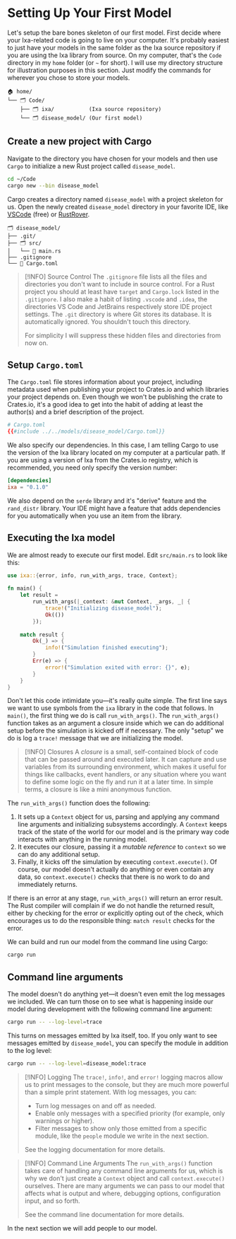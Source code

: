 # Setting Up Your First Model

Let's setup the bare bones skeleton of our first model. First decide where your Ixa-related code is going to live on your computer. It's probably easiest to just have your models in the same folder as the Ixa source repository if you are using the Ixa library from source. On my computer, that's the `Code` directory in my `home` folder (or `~` for short). I will use my directory structure for illustration purposes in this section. Just modify the commands for wherever you chose to store your models.

```
🏠 home/
└── 🗂️ Code/
    ├── 🗂️ ixa/           (Ixa source repository)
    └── 🗂️ disease_model/ (Our first model)
```

## Create a new project with Cargo
Navigate to the directory you have chosen for your models and then use `Cargo` to initialize a new Rust project called `disease_model`.

```bash
cd ~/Code
cargo new --bin disease_model
```

Cargo creates a directory named `disease_model` with a project skeleton for us. Open the newly created `disease_model` directory in your favorite IDE, like [VSCode](https://code.visualstudio.com/) (free) or [RustRover](https://www.jetbrains.com/rust/).

```
🗂️ disease_model/
├── .git/
├── 🗂️ src/
│   └── 📄 main.rs
├── .gitignore
└── 📄 Cargo.toml
```

> [!INFO] Source Control
> The `.gitignore` file lists all the files and directories you don't want to include in source control. For a Rust project you should at least have `target` and `Cargo.lock` listed in the `.gitignore`. I also make a habit of listing `.vscode` and `.idea`, the directories VS Code and JetBrains respectively store IDE project settings. The `.git` directory is where Git stores its database. It is automatically ignored. You shouldn't touch this directory.
>
> For simplicity I will suppress these hidden files and directories from now on.

## Setup `Cargo.toml`
The `Cargo.toml` file stores information about your project, including metadata used when publishing your project to Crates.io and which libraries your project depends on. Even though we won't be publishing the crate to Crates.io, it's a good idea to get into the habit of adding at least the author(s) and a brief description of the project.
```toml
# Cargo.toml
{{#include ../../models/disease_model/Cargo.toml}}
```
We also specify our dependencies. In this case, I am telling Cargo to use the version of the Ixa library located on my computer at a particular path. If you are using a version of Ixa from the Crates.io registry, which is recommended, you need only specify the version number:
```toml
[dependencies]
ixa = "0.1.0"
```
We also depend on the `serde` library and it's "derive" feature and the `rand_distr` library. Your IDE might have a feature that adds dependencies for you automatically when you use an item from the library.
## Executing the Ixa model
We are almost ready to execute our first model. Edit `src/main.rs` to look like this:
```rust
use ixa::{error, info, run_with_args, trace, Context};  
  
fn main() {  
    let result =  
        run_with_args(|_context: &mut Context, _args, _| {  
            trace!("Initializing disease_model");  
            Ok(())  
        });  
  
    match result {  
        Ok(_) => {  
            info!("Simulation finished executing");  
        }  
        Err(e) => {  
            error!("Simulation exited with error: {}", e);  
        }  
    }  
}
```
Don't let this code intimidate you—it's really quite simple. The first line says we want to use symbols from the `ixa` library in the code that follows.  In `main()`, the first thing we do is call  `run_with_args()`. The `run_with_args()` function takes as an argument a closure inside which we can do additional setup before the simulation is kicked off if necessary. The only "setup" we do is log a `trace!` message that we are initializing the model.

> [!INFO] Closures
>  A *closure* is a small, self-contained block of code that can be passed around and executed later. It can capture and use variables from its surrounding environment, which makes it useful for things like callbacks, event handlers, or any situation where you want to define some logic on the fly and run it at a later time. In simple terms, a closure is like a mini anonymous function.

The `run_with_args()` function does the following:
1. It sets up a `Context` object for us, parsing and applying any command line arguments and initializing subsystems accordingly. A `Context` keeps track of the state of the world for our model and is the primary way code interacts with anything in the running model. 
2. It executes our closure, passing it a *mutable reference* to `context` so we can do any additional setup.
3. Finally, it kicks off the simulation by executing `context.execute()`. Of course, our model doesn't actually do anything or even contain any data, so `context.execute()` checks that there is no work to do and immediately returns. 

If there is an error at any stage, `run_with_args()` will return an error result. The Rust compiler will complain if we do not handle the returned result, either by checking for the error or explicitly opting out of the check, which encourages us to do the responsible thing: `match result` checks for the error.

We can build and run our model from the command line using Cargo:
```bash
cargo run
```
## Command line arguments
The model doesn't do anything yet—it doesn't even emit the log messages we included. We can turn those on to see what is happening inside our model during development with the following command line argument:
```bash
cargo run -- --log-level=trace
```
This turns on messages emitted by Ixa itself, too. If you only want to see messages emitted by `disease_model`, you can specify the module in addition to the log level:
```bash
cargo run -- --log-level=disease_model:trace
```

> [!INFO] Logging
> The `trace!`, `info!`, and `error!` logging macros allow us to print messages to the console, but they are much more powerful than a simple print statement. With log messages, you can:
> - Turn log messages on and off as needed.
> - Enable only messages with a specified priority (for example, only warnings or higher).
> - Filter messages to show only those emitted from a specific module, like the `people` module we write in the next section.
>
> See the logging documentation for more details.

> [!INFO] Command Line Arguments
> The `run_with_args()` function takes care of handling any command line arguments for us, which is why we don't just create a `Context` object and call `context.execute()` ourselves. There are many arguments we can pass to our model that affects what is output and where, debugging options, configuration input, and so forth.
> 
> See the command line documentation for more details.


In the next section we will add people to our model.
